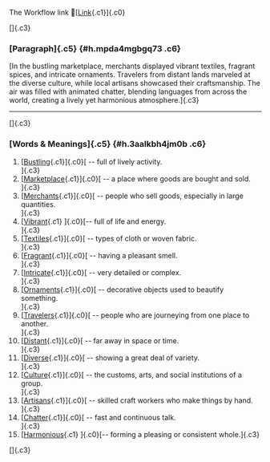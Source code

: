 The Workflow link
👏[[Link](https://www.google.com/url?q=http://www.google.com&sa=D&source=editors&ust=1757845097132217&usg=AOvVaw0TLcir-sd99RcVgvWEi7yd){.c1}]{.c0}

[]{.c3}

### [Paragraph]{.c5} {#h.mpda4mgbgq73 .c6}

[In the bustling marketplace, merchants displayed vibrant textiles,
fragrant spices, and intricate ornaments. Travelers from distant lands
marveled at the diverse culture, while local artisans showcased their
craftsmanship. The air was filled with animated chatter, blending
languages from across the world, creating a lively yet harmonious
atmosphere.]{.c3}

------------------------------------------------------------------------

[]{.c3}

### [Words & Meanings]{.c5} {#h.3aalkbh4jm0b .c6}

1.  [[Bustling](https://www.google.com/url?q=http://www.google.com&sa=D&source=editors&ust=1757845097133194&usg=AOvVaw3DHhIT8BnYzm0e-4YMds4k){.c1}]{.c0}[ --
    full of lively activity.\
    ]{.c3}
2.  [[Marketplace](https://www.google.com/url?q=http://www.google.com&sa=D&source=editors&ust=1757845097133401&usg=AOvVaw3EliiERCn66LKNfj6KMM4O){.c1}]{.c0}[ --
    a place where goods are bought and sold.\
    ]{.c3}
3.  [[Merchants](https://www.google.com/url?q=http://www.google.com&sa=D&source=editors&ust=1757845097133616&usg=AOvVaw1vVukXCKxF1INIVRi-5lJt){.c1}]{.c0}[ --
    people who sell goods, especially in large quantities.\
    ]{.c3}
4.  [[Vibrant](https://www.google.com/url?q=http://www.google.com&sa=D&source=editors&ust=1757845097133869&usg=AOvVaw1GZx-jmGwrAms4Wg3q13b-){.c1}
    ]{.c0}[-- full of life and energy.\
    ]{.c3}
5.  [[Textiles](https://www.google.com/url?q=http://www.google.com&sa=D&source=editors&ust=1757845097133996&usg=AOvVaw24IN9wRCn2AS6yn-erC9s7){.c1}]{.c0}[ --
    types of cloth or woven fabric.\
    ]{.c3}
6.  [[Fragrant](https://www.google.com/url?q=http://www.google.com&sa=D&source=editors&ust=1757845097134173&usg=AOvVaw15OzTvIpEcwQ5dxX9mNioK){.c1}]{.c0}[ --
    having a pleasant smell.\
    ]{.c3}
7.  [[Intricate](https://www.google.com/url?q=http://www.google.com&sa=D&source=editors&ust=1757845097134365&usg=AOvVaw1x3ig__CgsIt4tRY12GNiT){.c1}]{.c0}[ --
    very detailed or complex.\
    ]{.c3}
8.  [[Ornaments](https://www.google.com/url?q=http://www.google.com&sa=D&source=editors&ust=1757845097134519&usg=AOvVaw3pxctmJIeDZNZVEOXC8iKO){.c1}]{.c0}[ --
    decorative objects used to beautify something.\
    ]{.c3}
9.  [[Travelers](https://www.google.com/url?q=http://www.google.com&sa=D&source=editors&ust=1757845097134716&usg=AOvVaw3bN1yi8A2qFwxrnOzUItz2){.c1}]{.c0}[ --
    people who are journeying from one place to another.\
    ]{.c3}
10. [[Distant](https://www.google.com/url?q=http://www.google.com&sa=D&source=editors&ust=1757845097134932&usg=AOvVaw34P7hntFHUiXiPF1qxN0re){.c1}]{.c0}[ --
    far away in space or time.\
    ]{.c3}
11. [[Diverse](https://www.google.com/url?q=http://www.google.com&sa=D&source=editors&ust=1757845097135066&usg=AOvVaw1h8mnJfSYWnCq9WQuY1El0){.c1}]{.c0}[ --
    showing a great deal of variety.\
    ]{.c3}
12. [[Culture](https://www.google.com/url?q=http://www.google.com&sa=D&source=editors&ust=1757845097135198&usg=AOvVaw080NGflVRV4kBeYv--xpR0){.c1}]{.c0}[ --
    the customs, arts, and social institutions of a group.\
    ]{.c3}
13. [[Artisans](https://www.google.com/url?q=http://www.google.com&sa=D&source=editors&ust=1757845097135360&usg=AOvVaw3b5S0zlj-r_ruLSwTG58IU){.c1}]{.c0}[ --
    skilled craft workers who make things by hand.\
    ]{.c3}
14. [[Chatter](https://www.google.com/url?q=http://www.google.com&sa=D&source=editors&ust=1757845097135525&usg=AOvVaw0-OD0Ubtk2OiallnYuHIdP){.c1}]{.c0}[ --
    fast and continuous talk.\
    ]{.c3}
15. [[Harmonious](https://www.google.com/url?q=http://www.google.com&sa=D&source=editors&ust=1757845097135719&usg=AOvVaw0hq9FnM6-8IaCQRRYBYt_e){.c1}
    ]{.c0}[-- forming a pleasing or consistent whole.]{.c3}

[]{.c3}
